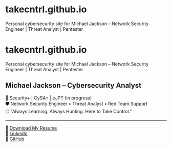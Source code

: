 # takecntrl.github.io
Personal cybersecurity site for Michael Jackson – Network Security Engineer | Threat Analyst | Pentester
# takecntrl.github.io

Personal cybersecurity site for Michael Jackson – Network Security Engineer | Threat Analyst | Pentester

## Michael Jackson – Cybersecurity Analyst

🔐 Security+ | CySA+ | eJPT (in progress)  
🛡️ Network Security Engineer • Threat Analyst • Red Team Support  
🌕 “Always Learning. Always Hunting. Here to Take Control.”

---

📄 [Download My Resume](Michael_Jackson_Cybersecurity_Resume.pdf)  
💼 [LinkedIn](https://linkedin.com/in/takecntrl)  
🧰 [GitHub](https://github.com/takecntrl)
